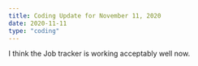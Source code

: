 ```yaml
---
title: Coding Update for November 11, 2020
date: 2020-11-11
type: "coding"
---
```


I think the Job tracker is working acceptably well now.